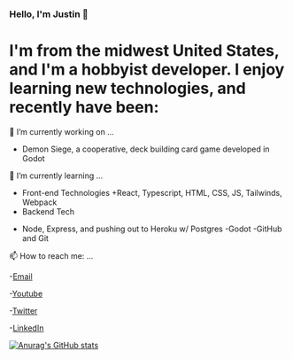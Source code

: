 ### Hello, I'm Justin 👋

I'm from the midwest United States, and I'm a hobbyist developer.  I enjoy learning new technologies, and recently have been:
===

🔭 I’m currently working on ...
- Demon Siege, a cooperative, deck building card game developed in Godot


🌱 I’m currently learning ...
- Front-end Technologies
+React, Typescript, HTML, CSS, JS, Tailwinds, Webpack
- Backend Tech
+ Node, Express, and pushing out to Heroku w/ Postgres
-Godot
-GitHub and Git


📫 How to reach me: ...

-[Email](mailto:justin_dean_young@yahoo.com "Yahoo Email")

-[Youtube](http://www.youtube.com/channel/UCfZunBqJbhV3lYj-3JT7gvg "Youtube Channel")

-[Twitter](http://twitter.com/jyoung424242 "Twitter Handle")

-[LinkedIn](http://www.linkedin.com/in/justindeanyoung/ "LinkedIn profile")



[![Anurag's GitHub stats](https://github-readme-stats.vercel.app/api?username=jyoung4242)](https://github.com/anuraghazra/github-readme-stats)
<!--
**jyoung4242/jyoung4242** is a ✨ _special_ ✨ repository because its `README.md` (this file) appears on your GitHub profile.

Here are some ideas to get you started:

- 🔭 I’m currently working on ...
- 🌱 I’m currently learning ...
- 👯 I’m looking to collaborate on ...
- 🤔 I’m looking for help with ...
- 💬 Ask me about ...
- 📫 How to reach me: ...
- 😄 Pronouns: ...
- ⚡ Fun fact: ...
-->
